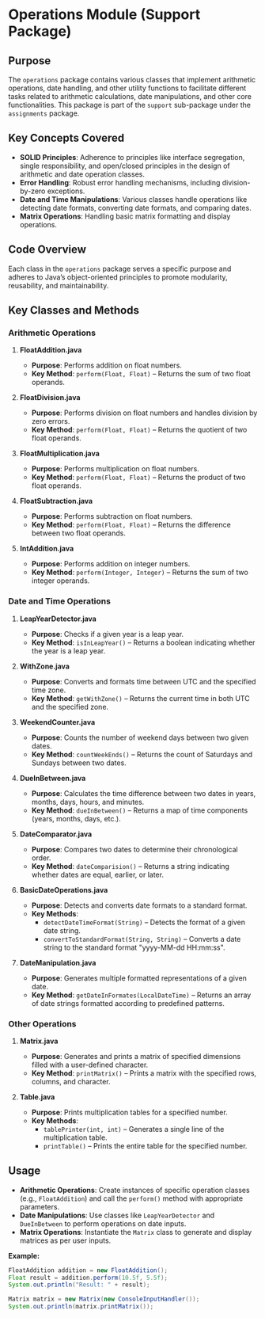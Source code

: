# Operations Module (Support Package)

## Purpose
The `operations` package contains various classes that implement arithmetic operations, date handling, and other utility functions to facilitate different tasks related to arithmetic calculations, date manipulations, and other core functionalities. This package is part of the `support` sub-package under the `assignments` package.

## Key Concepts Covered
- **SOLID Principles**: Adherence to principles like interface segregation, single responsibility, and open/closed principles in the design of arithmetic and date operation classes.
- **Error Handling**: Robust error handling mechanisms, including division-by-zero exceptions.
- **Date and Time Manipulations**: Various classes handle operations like detecting date formats, converting date formats, and comparing dates.
- **Matrix Operations**: Handling basic matrix formatting and display operations.

## Code Overview
Each class in the `operations` package serves a specific purpose and adheres to Java’s object-oriented principles to promote modularity, reusability, and maintainability.

## Key Classes and Methods

### Arithmetic Operations
1. **FloatAddition.java**
   - **Purpose**: Performs addition on float numbers.
   - **Key Method**: `perform(Float, Float)` – Returns the sum of two float operands.

2. **FloatDivision.java**
   - **Purpose**: Performs division on float numbers and handles division by zero errors.
   - **Key Method**: `perform(Float, Float)` – Returns the quotient of two float operands.

3. **FloatMultiplication.java**
   - **Purpose**: Performs multiplication on float numbers.
   - **Key Method**: `perform(Float, Float)` – Returns the product of two float operands.

4. **FloatSubtraction.java**
   - **Purpose**: Performs subtraction on float numbers.
   - **Key Method**: `perform(Float, Float)` – Returns the difference between two float operands.

5. **IntAddition.java**
   - **Purpose**: Performs addition on integer numbers.
   - **Key Method**: `perform(Integer, Integer)` – Returns the sum of two integer operands.

### Date and Time Operations
1. **LeapYearDetector.java**
   - **Purpose**: Checks if a given year is a leap year.
   - **Key Method**: `isInLeapYear()` – Returns a boolean indicating whether the year is a leap year.

2. **WithZone.java**
   - **Purpose**: Converts and formats time between UTC and the specified time zone.
   - **Key Method**: `getWithZone()` – Returns the current time in both UTC and the specified zone.

3. **WeekendCounter.java**
   - **Purpose**: Counts the number of weekend days between two given dates.
   - **Key Method**: `countWeekEnds()` – Returns the count of Saturdays and Sundays between two dates.

4. **DueInBetween.java**
   - **Purpose**: Calculates the time difference between two dates in years, months, days, hours, and minutes.
   - **Key Method**: `dueInBetween()` – Returns a map of time components (years, months, days, etc.).

5. **DateComparator.java**
   - **Purpose**: Compares two dates to determine their chronological order.
   - **Key Method**: `dateComparision()` – Returns a string indicating whether dates are equal, earlier, or later.

6. **BasicDateOperations.java**
   - **Purpose**: Detects and converts date formats to a standard format.
   - **Key Methods**:
     - `detectDateTimeFormat(String)` – Detects the format of a given date string.
     - `convertToStandardFormat(String, String)` – Converts a date string to the standard format "yyyy-MM-dd HH:mm:ss".

7. **DateManipulation.java**
   - **Purpose**: Generates multiple formatted representations of a given date.
   - **Key Method**: `getDateInFormates(LocalDateTime)` – Returns an array of date strings formatted according to predefined patterns.

### Other Operations
1. **Matrix.java**
   - **Purpose**: Generates and prints a matrix of specified dimensions filled with a user-defined character.
   - **Key Method**: `printMatrix()` – Prints a matrix with the specified rows, columns, and character.

2. **Table.java**
   - **Purpose**: Prints multiplication tables for a specified number.
   - **Key Methods**:
     - `tablePrinter(int, int)` – Generates a single line of the multiplication table.
     - `printTable()` – Prints the entire table for the specified number.

## Usage
- **Arithmetic Operations**: Create instances of specific operation classes (e.g., `FloatAddition`) and call the `perform()` method with appropriate parameters.
- **Date Manipulations**: Use classes like `LeapYearDetector` and `DueInBetween` to perform operations on date inputs.
- **Matrix Operations**: Instantiate the `Matrix` class to generate and display matrices as per user inputs.

**Example:**
```java
FloatAddition addition = new FloatAddition();
Float result = addition.perform(10.5f, 5.5f);
System.out.println("Result: " + result);

Matrix matrix = new Matrix(new ConsoleInputHandler());
System.out.println(matrix.printMatrix());
